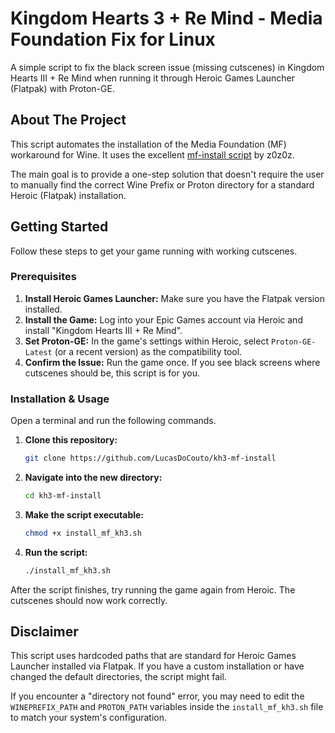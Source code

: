 # Kingdom Hearts 3 + Re Mind - Media Foundation Fix for Linux

A simple script to fix the black screen issue (missing cutscenes) in Kingdom Hearts III + Re Mind when running it through Heroic Games Launcher (Flatpak) with Proton-GE.

## About The Project

This script automates the installation of the Media Foundation (MF) workaround for Wine. It uses the excellent [mf-install script](https://github.com/Kurumi78/mf-install) by z0z0z.

The main goal is to provide a one-step solution that doesn't require the user to manually find the correct Wine Prefix or Proton directory for a standard Heroic (Flatpak) installation.

## Getting Started

Follow these steps to get your game running with working cutscenes.

### Prerequisites

1.  **Install Heroic Games Launcher:** Make sure you have the Flatpak version installed.
2.  **Install the Game:** Log into your Epic Games account via Heroic and install "Kingdom Hearts III + Re Mind".
3.  **Set Proton-GE:** In the game's settings within Heroic, select `Proton-GE-Latest` (or a recent version) as the compatibility tool.
4.  **Confirm the Issue:** Run the game once. If you see black screens where cutscenes should be, this script is for you.

### Installation & Usage

Open a terminal and run the following commands.

1.  **Clone this repository:**
    ```bash
    git clone https://github.com/LucasDoCouto/kh3-mf-install
    ```

2.  **Navigate into the new directory:**
    ```bash
    cd kh3-mf-install
    ```

3.  **Make the script executable:**
    ```bash
    chmod +x install_mf_kh3.sh
    ```

4.  **Run the script:**
    ```bash
    ./install_mf_kh3.sh
    ```

After the script finishes, try running the game again from Heroic. The cutscenes should now work correctly.

## Disclaimer

This script uses hardcoded paths that are standard for Heroic Games Launcher installed via Flatpak. If you have a custom installation or have changed the default directories, the script might fail.

If you encounter a "directory not found" error, you may need to edit the `WINEPREFIX_PATH` and `PROTON_PATH` variables inside the `install_mf_kh3.sh` file to match your system's configuration.
